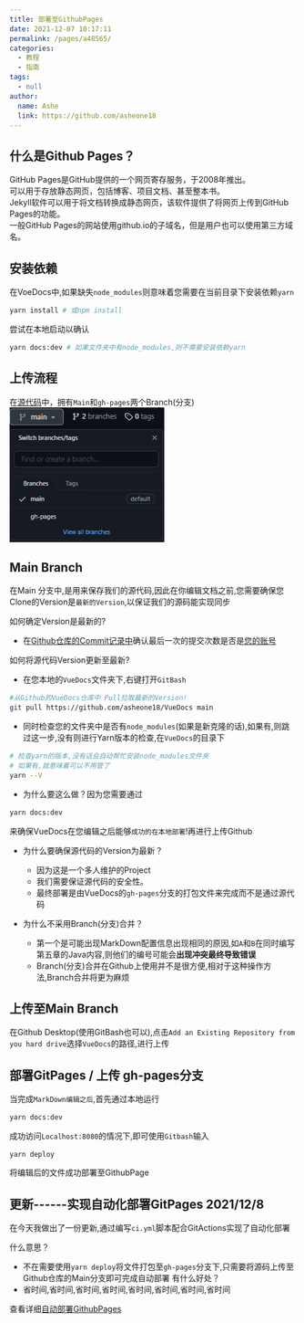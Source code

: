 ```yaml
---
title: 部署至GithubPages
date: 2021-12-07 10:17:11
permalink: /pages/a48565/
categories:
  - 教程
  - 指南
tags:
  - null
author:
  name: Ashe
  link: https://github.com/asheone18
---
```

## 什么是Github Pages？

GitHub Pages是GitHub提供的一个网页寄存服务，于2008年推出。<br>可以用于存放静态网页，包括博客、项目文档、甚至整本书。<br>Jekyll软件可以用于将文档转换成静态网页，该软件提供了将网页上传到GitHub Pages的功能。<br>一般GitHub Pages的网站使用github.io的子域名，但是用户也可以使用第三方域名。

## 安装依赖

在VoeDocs中,如果缺失`node_modules`则意味着您需要在当前目录下安装依赖`yarn`
```bash
yarn install # 或npm install 
```
尝试在本地启动以确认
```bash
yarn docs:dev # 如果文件夹中有node_modules,则不需要安装依赖yarn
```

## 上传流程

在[源代码](https://github.com/asheone18/VueDocs)中，拥有`Main`和`gh-pages`两个Branch(分支)
![](https://raw.githubusercontent.com/AsheOne18/Image-Repository/main/Image/gitpages.png)

## Main Branch
在Main 分支中,是用来保存我们的源代码,因此在你编辑文档之前,您需要确保您Clone的Version是`最新的Version`,以保证我们的源码能实现同步

如何确定Version是最新的?

- 在[Github仓库的Commit记录中](https://github.com/AsheOne18/VueDocs/commits/main)确认最后一次的提交次数是否是[您的账号](https://github.com/)

如何将源代码Version更新至最新?
- 在您本地的`VueDocs`文件夹下,右键打开`GitBash`
```bash
#从Github的VueDocs仓库中 Pull拉取最新的Version!
git pull https://github.com/asheone18/VueDocs main 
```
- 同时检查您的文件夹中是否有`node_modules`(如果是新克隆的话),如果有,则跳过这一步,没有则进行Yarn版本的检查,在`VueDocs`的目录下
```bash
# 检查yarn的版本,没有话会自动帮忙安装node_modules文件夹
# 如果有,就意味着可以不用管了
yarn --V 
```
- 为什么要这么做？因为您需要通过
```bash
yarn docs:dev
```
来确保VueDocs在您编辑之后能够`成功的在本地部署`!再进行上传Github

- 为什么要确保源代码的Version为最新？
  - 因为这是一个多人维护的Project
  - 我们需要保证源代码的安全性。
  - 最终部署是由VueDocs的`gh-pages`分支的打包文件来完成而不是通过源代码

- 为什么不采用Branch(分支)合并？
  - 第一个是可能出现MarkDown配置信息出现相同的原因,如`A`和`B`在同时编写第五章的Java内容,则他们的编号可能会**出现冲突最终导致错误**
  - Branch(分支)合并在Github上使用并不是很方便,相对于这种操作方法,Branch合并将更为麻烦

## 上传至Main Branch
在Github Desktop(使用GitBash也可以),点击`Add an Existing Repository from you hard drive`选择`VueDocs`的路径,进行上传

## 部署GitPages / 上传 gh-pages分支
当完成`MarkDown编辑之后`,首先通过本地运行
```bash
yarn docs:dev
```
成功访问`Localhost:8080`的情况下,即可使用`Gitbash`输入
```
yarn deploy
```
将编辑后的文件成功部署至GithubPage

## 更新------实现自动化部署GitPages 2021/12/8
在今天我做出了一份更新,通过编写`ci.yml`脚本配合GitActions实现了自动化部署

什么意思？
- 不在需要使用`yarn deploy`将文件打包至`gh-pages`分支下,只需要将源码上传至Github仓库的Main分支即可完成自动部署
有什么好处？
- 省时间,省时间,省时间,省时间,省时间,省时间,省时间,省时间

查看详细[自动部署GithubPages](/pages/0b37ee/)


